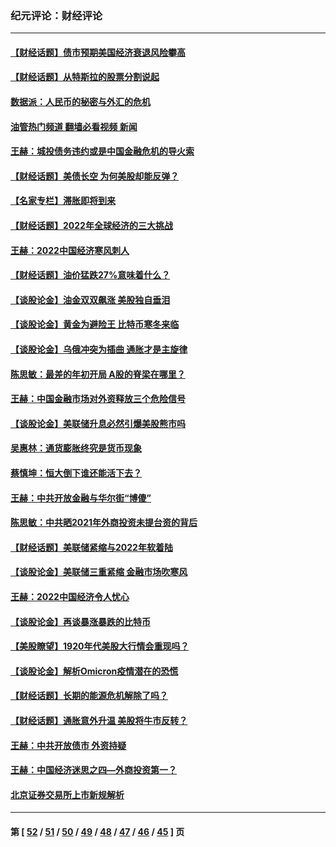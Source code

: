 ### 纪元评论：财经评论
---
#### [【财经话题】债市预期美国经济衰退风险攀高](../../pages/nsc1026/n13698043.md?04150330) 
#### [【财经话题】从特斯拉的股票分割说起](../../pages/nsc1026/n13679733.md?04150330) 
#### [数据派：人民币的秘密与外汇的危机](../../pages/nsc1026/n13667092.md?04150330) 
#### [油管热门频道 翻墙必看视频 新闻](ok?04150330)
#### [王赫：城投债务违约或是中国金融危机的导火索](../../pages/nsc1026/n13665322.md?04150330) 
#### [【财经话题】美债长空 为何美股却能反弹？](../../pages/nsc1026/n13665895.md?04150330) 
#### [【名家专栏】滞胀即将到来](../../pages/nsc1026/n13658171.md?04150330) 
#### [【财经话题】2022年全球经济的三大挑战](../../pages/nsc1026/n13654423.md?04150330) 
#### [王赫：2022中国经济寒风刺人](../../pages/nsc1026/n13651403.md?04150330) 
#### [【财经话题】油价猛跌27%意味着什么？](../../pages/nsc1026/n13648767.md?04150330) 
#### [【谈股论金】油金双双飙涨 美股独自垂泪](../../pages/nsc1026/n13631742.md?04150330) 
#### [【谈股论金】黄金为避险王 比特币寒冬来临](../../pages/nsc1026/n13600406.md?04150330) 
#### [【谈股论金】乌俄冲突为插曲 通胀才是主旋律](../../pages/nsc1026/n13576797.md?04150330) 
#### [陈思敏：最差的年初开局 A股的脊梁在哪里？](../../pages/nsc1026/n13558359.md?04150330) 
#### [王赫：中国金融市场对外资释放三个危险信号](../../pages/nsc1026/n13546389.md?04150330) 
#### [【谈股论金】美联储升息必然引爆美股熊市吗](../../pages/nsc1026/n13519194.md?04150330) 
#### [吴惠林：通货膨胀终究是货币现象](../../pages/nsc1026/n13512979.md?04150330) 
#### [蔡慎坤：恒大倒下谁还能活下去？](../../pages/nsc1026/n13501831.md?04150330) 
#### [王赫：中共开放金融与华尔街“博傻”](../../pages/nsc1026/n13501138.md?04150330) 
#### [陈思敏：中共晒2021年外商投资未提台资的背后](../../pages/nsc1026/n13501057.md?04150330) 
#### [【财经话题】美联储紧缩与2022年软着陆](../../pages/nsc1026/n13498354.md?04150330) 
#### [【谈股论金】美联储三重紧缩 金融市场吹寒风](../../pages/nsc1026/n13487202.md?04150330) 
#### [王赫：2022中国经济令人忧心](../../pages/nsc1026/n13480433.md?04150330) 
#### [【谈股论金】再谈暴涨暴跌的比特币](../../pages/nsc1026/n13428036.md?04150330) 
#### [【美股瞭望】1920年代美股大行情会重现吗？](../../pages/nsc1026/n13425425.md?04150330) 
#### [【谈股论金】解析Omicron疫情潜在的恐慌](../../pages/nsc1026/n13403704.md?04150330) 
#### [【财经话题】长期的能源危机解除了吗？](../../pages/nsc1026/n13378041.md?04150330) 
#### [【财经话题】通胀意外升温 美股将牛市反转？](../../pages/nsc1026/n13370659.md?04150330) 
#### [王赫：中共开放债市 外资持疑](../../pages/nsc1026/n13366203.md?04150330) 
#### [王赫：中国经济迷思之四—外商投资第一？](../../pages/nsc1026/n13354150.md?04150330) 
#### [北京证券交易所上市新规解析](../../pages/nsc1026/n13348292.md?04150330) 

---
#### 第 [ [52](./52.md?04150330) / [51](./51.md?04150330) / [50](./50.md?04150330) / [49](./49.md?04150330) / [48](./48.md?04150330) / [47](./47.md?04150330) / [46](./46.md?04150330) / [45](./45.md?04150330) ] 页
